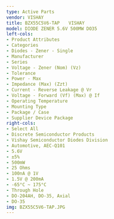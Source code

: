 ```yaml
---
type: Active Parts
vendor: VISHAY
title: BZX55C5V6-TAP　　VISHAY
model: DIODE ZENER 5.6V 500MW DO35
left-cols:
- Product Attributes
- Categories
- Diodes - Zener - Single
- Manufacturer
- Series
- Voltage - Zener (Nom) (Vz)
- Tolerance
- Power - Max
- Impedance (Max) (Zzt)
- Current - Reverse Leakage @ Vr
- Voltage - Forward (Vf) (Max) @ If
- Operating Temperature
- Mounting Type
- Package / Case
- Supplier Device Package
right-cols:
- Select All
- Discrete Semiconductor Products
- Vishay Semiconductor Diodes Division
- Automotive, AEC-Q101
- 5.6V
- ±5%
- 500mW
- 25 Ohms
- 100nA @ 1V
- 1.5V @ 200mA
- -65°C ~ 175°C
- Through Hole
- DO-204AH, DO-35, Axial
- DO-35
img: BZX55C5V6-TAP.JPG
---
```

